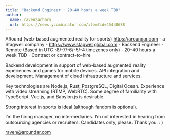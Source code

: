 ```yaml
---
title: "Backend Engineer : 20-40 hours a week TBD"
author:
  name: ravenzachary
  url: https://news.ycombinator.com/item?id=45440688
---
```

ARound (web-based augmented reality for sports) <a href="https:&#x2F;&#x2F;aroundar.com" rel="nofollow">https:&#x2F;&#x2F;aroundar.com</a> - a Stagwell company - <a href="https:&#x2F;&#x2F;www.stagwellglobal.com" rel="nofollow">https:&#x2F;&#x2F;www.stagwellglobal.com</a> - Backend Engineer - Remote (Based in UTC -8&#x2F;-7&#x2F;-6&#x2F;-5&#x2F;-4 timezones only) - 20-40 hours a week TBD - Contract or contract-to-hire

Backend development in support of web-based augmented reality experiences and games for mobile devices. API integration and development. Management of cloud infrastructure and services.

Key technologies are Node.js, Rust, PostgreSQL, Digital Ocean. Experience with video streaming (RTMP, WebRTC). Some degree of familiarity with TypeScript, Vue.js, and Babylon.js is desirable.

Strong interest in sports is ideal (although fandom is optional).

I’m the hiring manager, no intermediaries. I’m not interested in hearing from outsourcing agencies or recruiters. Candidates only, please. Thank you. : )

raven@aroundar.com
<JobApplication />
